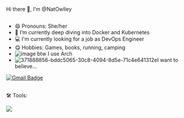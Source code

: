 Hi there 👋, I’m @NatOwlley
##
- 😄 Pronouns: She/her
- 🌱 I’m currently deep diving into Docker and Kubernetes
- 💻 I'm  currently looking for a job as DevOps Engineer
- 😋 Hobbies: Games, books, running, camping
- ![image](https://github.com/user-attachments/assets/0458d0d2-0774-4823-b664-39da9c7a977d) btw I use Arch
- ![371888856-bddc5065-30c8-4094-8d5e-71c4e641312e](https://github.com/user-attachments/assets/87b52a4d-227b-428f-8905-ca0674eb04d3)I want to believe...




[![Gmail Badge](https://img.shields.io/badge/-Gmail-d14836?style=flat-square&logo=Gmail&logoColor=white&link=mail@xl42lx@gmail.com)](mailto:mail@xl42lx@gmail.com)
## 
🛠 Tools:
<p align="left">
  <a href="https://skillicons.dev">
    <img src="https://skillicons.dev/icons?i=git,kubernetes,docker,vim,python,jenkins,ansible,linux" />
  </a>
</p>

